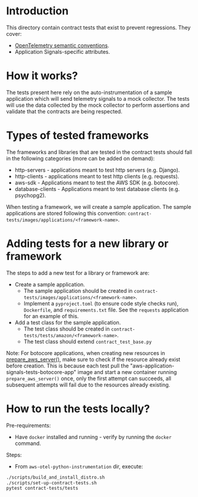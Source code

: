 # Introduction

This directory contain contract tests that exist to prevent regressions. They cover:
* [OpenTelemetry semantic conventions](https://github.com/open-telemetry/semantic-conventions/).
* Application Signals-specific attributes.

# How it works?

The tests present here rely on the auto-instrumentation of a sample application which will send telemetry signals to a mock collector. The tests will use the data collected by the mock collector to perform assertions and validate that the contracts are being respected.

# Types of tested frameworks

The frameworks and libraries that are tested in the contract tests should fall in the following categories (more can be added on demand):
* http-servers - applications meant to test http servers (e.g. Django).
* http-clients - applications meant to test http clients (e.g. requests).
* aws-sdk - Applications meant to test the AWS SDK (e.g. botocore).
* database-clients - Applications meant to test database clients (e.g. psychopg2).

When testing a framework, we will create a sample application. The sample applications are stored following this convention: `contract-tests/images/applications/<framework-name>`.

# Adding tests for a new library or framework

The steps to add a new test for a library or framework are:
* Create a sample application.
    * The sample application should be created in `contract-tests/images/applications/<framework-name>`.
    * Implement a `pyproject.toml` (to ensure code style checks run), `Dockerfile`, and `requirements.txt` file. See the `requests` application for an example of this.
* Add a test class for the sample application.
    * The test class should be created in `contract-tests/tests/amazon/<framework-name>`.
    * The test class should extend `contract_test_base.py`

Note: For botocore applications, when creating new resources in [prepare_aws_server()](https://github.com/aws-observability/aws-otel-python-instrumentation/blob/166c4cb36da6634cb070df5a312a62f6b0136a9c/contract-tests/images/applications/botocore/botocore_server.py#L215), make sure to check if the resource already exist before creation. 
This is because each test pull the "aws-application-signals-tests-botocore-app" image and start a new container running `prepare_aws_server()` once, only the first attempt can succeeds, all subsequent attempts will fail due to the resources already existing. 

# How to run the tests locally?

Pre-requirements:
* Have `docker` installed and running - verify by running the `docker` command.

Steps:
* From `aws-otel-python-instrumentation` dir, execute:
```sh
./scripts/build_and_install_distro.sh
./scripts/set-up-contract-tests.sh
pytest contract-tests/tests
```